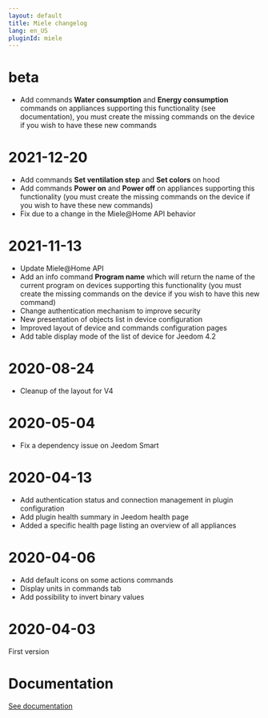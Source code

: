 ```yaml
---
layout: default
title: Miele changelog
lang: en_US
pluginId: miele
---
```


# beta

- Add commands **Water consumption** and **Energy consumption** commands on appliances supporting this functionality (see documentation), you must create the missing commands on the device if you wish to have these new commands

# 2021-12-20

- Add commands **Set ventilation step** and **Set colors** on hood
- Add commands **Power on** and **Power off** on appliances supporting this functionality (you must create the missing commands on the device if you wish to have these new commands)
- Fix due to a change in the Miele@Home API behavior

# 2021-11-13

- Update Miele@Home API
- Add an info command **Program name** which will return the name of the current program on devices supporting this functionality (you must create the missing commands on the device if you wish to have this new command)
- Change authentication mechanism to improve security
- New presentation of objects list in device configuration
- Improved layout of device and commands configuration pages
- Add table display mode of the list of device for Jeedom 4.2

# 2020-08-24

- Cleanup of the layout for V4

# 2020-05-04

- Fix a dependency issue on Jeedom Smart

# 2020-04-13

- Add authentication status and connection management in plugin configuration
- Add plugin health summary in Jeedom health page
- Added a specific health page listing an overview of all appliances

# 2020-04-06

- Add default icons on some actions commands
- Display units in commands tab
- Add possibility to invert binary values

# 2020-04-03

First version

# Documentation

[See documentation]({{site.baseurl}}/{{page.pluginId}}/{{page.lang}})
